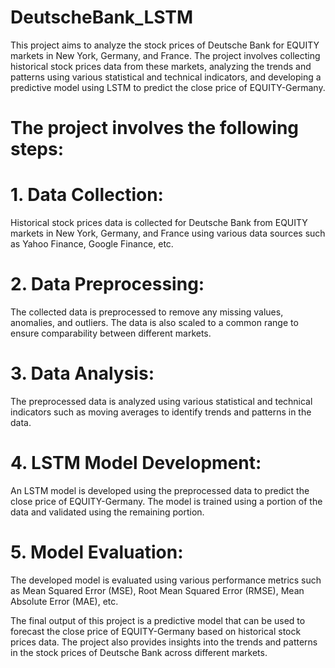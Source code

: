 # DeutscheBank_LSTM

This project aims to analyze the stock prices of Deutsche Bank for EQUITY markets in New York, Germany, and France. The project involves collecting historical stock prices data from these markets, analyzing the trends and patterns using various statistical and technical indicators, and developing a predictive model using LSTM to predict the close price of EQUITY-Germany.

# The project involves the following steps:

# 1. Data Collection:
Historical stock prices data is collected for Deutsche Bank from EQUITY markets in New York, Germany, and France using various data sources such as Yahoo Finance, Google Finance, etc.

# 2. Data Preprocessing:
The collected data is preprocessed to remove any missing values, anomalies, and outliers. The data is also scaled to a common range to ensure comparability between different markets.

# 3. Data Analysis:
The preprocessed data is analyzed using various statistical and technical indicators such as moving averages to identify trends and patterns in the data.

# 4. LSTM Model Development:
An LSTM model is developed using the preprocessed data to predict the close price of EQUITY-Germany. The model is trained using a portion of the data and validated using the remaining portion.

# 5. Model Evaluation:
The developed model is evaluated using various performance metrics such as Mean Squared Error (MSE), Root Mean Squared Error (RMSE), Mean Absolute Error (MAE), etc.


The final output of this project is a predictive model that can be used to forecast the close price of EQUITY-Germany based on historical stock prices data. The project also provides insights into the trends and patterns in the stock prices of Deutsche Bank across different markets.
